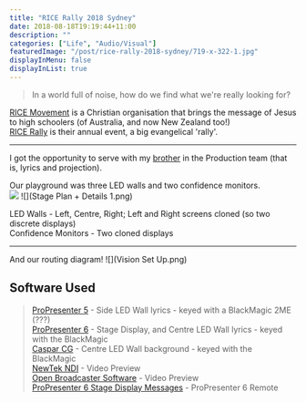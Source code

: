```yaml
---
title: "RICE Rally 2018 Sydney"
date: 2018-08-18T19:19:44+11:00
description: ""
categories: ["Life", "Audio/Visual"]
featuredImage: "/post/rice-rally-2018-sydney/719-x-322-1.jpg"
displayInMenu: false
displayInList: true
---
```


> In a world full of noise, how do we find what we're really looking for?

[RICE Movement](https://ricemovement.org) is a Christian organisation that brings the message of Jesus to high schoolers (of Australia, and now New Zealand too!)  
[RICE Rally](https://www.facebook.com/RICERally/) is their annual event, a big evangelical 'rally'.  

---
I got the opportunity to serve with my [brother](//navhaxs.au.eu.org) in the Production team (that is, lyrics and projection).

Our playground was three LED walls and two confidence monitors.  
![](Snipaste_2018-12-26_22-08-56.png)
![](Stage Plan + Details 1.png)

LED Walls - Left, Centre, Right; Left and Right screens cloned (so two discrete displays)  
Confidence Monitors - Two cloned displays

---
And our routing diagram!
![](Vision Set Up.png)


## Software Used
> [ProPresenter 5](https://renewedvision.com/propresenter) - Side LED Wall lyrics - keyed with a BlackMagic 2ME (???)  
[ProPresenter 6](https://renewedvision.com/propresenter) - Stage Display, and Centre LED Wall lyrics - keyed with the BlackMagic  
[Caspar CG](https://casparcg.com/) - Centre LED Wall background - keyed with the BlackMagic  
[NewTek NDI](../newtek-ndi) - Video Preview  
[Open Broadcaster Software](https://obsproject.com/) - Video Preview  
[ProPresenter 6 Stage Display Messages](../propresenter6-stage-display-messages-client) - ProPresenter 6 Remote
